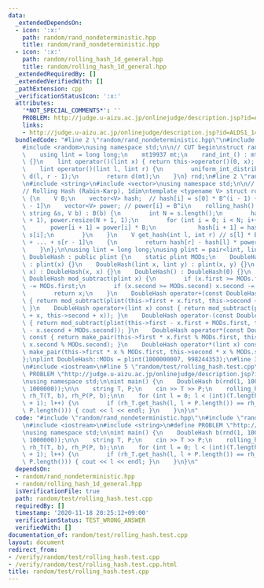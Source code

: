 ```yaml
---
data:
  _extendedDependsOn:
  - icon: ':x:'
    path: random/rand_nondeterministic.hpp
    title: random/rand_nondeterministic.hpp
  - icon: ':x:'
    path: random/rolling_hash_1d_general.hpp
    title: random/rolling_hash_1d_general.hpp
  _extendedRequiredBy: []
  _extendedVerifiedWith: []
  _pathExtension: cpp
  _verificationStatusIcon: ':x:'
  attributes:
    '*NOT_SPECIAL_COMMENTS*': ''
    PROBLEM: http://judge.u-aizu.ac.jp/onlinejudge/description.jsp?id=ALDS1_14_B
    links:
    - http://judge.u-aizu.ac.jp/onlinejudge/description.jsp?id=ALDS1_14_B
  bundledCode: "#line 2 \"random/rand_nondeterministic.hpp\"\n#include <chrono>\n\
    #include <random>\nusing namespace std;\n\n// CUT begin\nstruct rand_int_ {\n\
    \    using lint = long long;\n    mt19937 mt;\n    rand_int_() : mt(chrono::steady_clock::now().time_since_epoch().count())\
    \ {}\n    lint operator()(lint x) { return this->operator()(0, x); } // [0, x)\n\
    \    lint operator()(lint l, lint r) {\n        uniform_int_distribution<lint>\
    \ d(l, r - 1);\n        return d(mt);\n    }\n} rnd;\n#line 2 \"random/rolling_hash_1d_general.hpp\"\
    \n#include <string>\n#include <vector>\nusing namespace std;\n\n// CUT begin\n\
    // Rolling Hash (Rabin-Karp), 1dim\ntemplate <typename V> struct rolling_hash\
    \ {\n    V B;\n    vector<V> hash;  // hash[i] = s[0] * B^(i - 1) + ... + s[i\
    \ - 1]\n    vector<V> power; // power[i] = B^i\n    rolling_hash() {}\n    rolling_hash(const\
    \ string &s, V b) : B(b) {\n        int N = s.length();\n        hash.resize(N\
    \ + 1), power.resize(N + 1, 1);\n        for (int i = 0; i < N; i++) {\n     \
    \       power[i + 1] = power[i] * B;\n            hash[i + 1] = hash[i] * B +\
    \ s[i];\n        }\n    }\n    V get_hash(int l, int r) // s[l] * B^(r - l - 1)\
    \ + ... + s[r - 1]\n    {\n        return hash[r] - hash[l] * power[r - l];\n\
    \    }\n};\n\nusing lint = long long;\nusing plint = pair<lint, lint>;\nstruct\
    \ DoubleHash : public plint {\n    static plint MODs;\n    DoubleHash(plint x)\
    \ : plint(x) {}\n    DoubleHash(lint x, lint y) : plint(x, y) {}\n    DoubleHash(lint\
    \ x) : DoubleHash(x, x) {}\n    DoubleHash() : DoubleHash(0) {}\n    static inline\
    \ DoubleHash mod_subtract(plint x) {\n        if (x.first >= MODs.first) x.first\
    \ -= MODs.first;\n        if (x.second >= MODs.second) x.second -= MODs.second;\n\
    \        return x;\n    }\n    DoubleHash operator+(const DoubleHash &x) const\
    \ { return mod_subtract(plint(this->first + x.first, this->second + x.second));\
    \ }\n    DoubleHash operator+(lint x) const { return mod_subtract(plint(this->first\
    \ + x, this->second + x)); }\n    DoubleHash operator-(const DoubleHash &x) const\
    \ { return mod_subtract(plint(this->first - x.first + MODs.first, this->second\
    \ - x.second + MODs.second)); }\n    DoubleHash operator*(const DoubleHash &x)\
    \ const { return make_pair(this->first * x.first % MODs.first, this->second *\
    \ x.second % MODs.second); }\n    DoubleHash operator*(lint x) const { return\
    \ make_pair(this->first * x % MODs.first, this->second * x % MODs.second); }\n\
    };\nplint DoubleHash::MODs = plint(1000000007, 998244353);\n#line 3 \"random/test/rolling_hash.test.cpp\"\
    \n#include <iostream>\n#line 5 \"random/test/rolling_hash.test.cpp\"\n#define\
    \ PROBLEM \"http://judge.u-aizu.ac.jp/onlinejudge/description.jsp?id=ALDS1_14_B\"\
    \nusing namespace std;\n\nint main() {\n    DoubleHash b(rnd(1, 1000000), rnd(1,\
    \ 1000000));\n\n    string T, P;\n    cin >> T >> P;\n    rolling_hash<DoubleHash>\
    \ rh_T(T, b), rh_P(P, b);\n\n    for (int l = 0; l < (int)(T.length() - P.length()\
    \ + 1); l++) {\n        if (rh_T.get_hash(l, l + P.length()) == rh_P.get_hash(0,\
    \ P.length())) { cout << l << endl; }\n    }\n}\n"
  code: "#include \"random/rand_nondeterministic.hpp\"\n#include \"random/rolling_hash_1d_general.hpp\"\
    \n#include <iostream>\n#include <string>\n#define PROBLEM \"http://judge.u-aizu.ac.jp/onlinejudge/description.jsp?id=ALDS1_14_B\"\
    \nusing namespace std;\n\nint main() {\n    DoubleHash b(rnd(1, 1000000), rnd(1,\
    \ 1000000));\n\n    string T, P;\n    cin >> T >> P;\n    rolling_hash<DoubleHash>\
    \ rh_T(T, b), rh_P(P, b);\n\n    for (int l = 0; l < (int)(T.length() - P.length()\
    \ + 1); l++) {\n        if (rh_T.get_hash(l, l + P.length()) == rh_P.get_hash(0,\
    \ P.length())) { cout << l << endl; }\n    }\n}\n"
  dependsOn:
  - random/rand_nondeterministic.hpp
  - random/rolling_hash_1d_general.hpp
  isVerificationFile: true
  path: random/test/rolling_hash.test.cpp
  requiredBy: []
  timestamp: '2020-11-18 20:25:12+09:00'
  verificationStatus: TEST_WRONG_ANSWER
  verifiedWith: []
documentation_of: random/test/rolling_hash.test.cpp
layout: document
redirect_from:
- /verify/random/test/rolling_hash.test.cpp
- /verify/random/test/rolling_hash.test.cpp.html
title: random/test/rolling_hash.test.cpp
---
```

